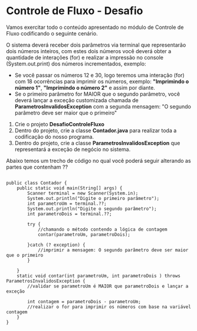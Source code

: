 # Controle de Fluxo - Desafio


Vamos exercitar todo o conteúdo apresentado no módulo de Controle de Fluxo codificando o seguinte cenário.

O sistema deverá receber dois parâmetros via terminal que representarão dois números inteiros, com estes dois números você deverá obter a quantidade de interações (for) e realizar a impressão no console (System.out.print) dos números incrementados, exemplo:

- Se você passar os números 12 e 30, logo teremos uma interação (for) com 18 ocorrências para imprimir os números, exemplo: **"Imprimindo o número 1"**, **"Imprimindo o número 2"** e assim por diante.
- Se o primeiro parâmetro for MAIOR que o segundo parâmetro, você deverá lançar a exceção customizada chamada de **ParametrosInvalidosException** com a segunda mensagem: "O segundo parâmetro deve ser maior que o primeiro"

1. Crie o projeto **DesafioControleFluxo**
2. Dentro do projeto, crie a classe **Contador.java** para realizar toda a codificação do nosso programa.
3. Dentro do projeto, crie a classe **ParametrosInvalidosException** que representará a exceção de negócio no sistema.

Abaixo temos um trecho de código no qual você poderá seguir alterando as partes que contenham ??

```

public class Contador {
	public static void main(String[] args) {
		Scanner terminal = new Scanner(System.in);
		System.out.println("Digite o primeiro parâmetro");
		int parametroUm = terminal.??;
		System.out.println("Digite o segundo parâmetro");
		int parametroDois = terminal.??;
		
		try {
			//chamando o método contendo a lógica de contagem
			contar(parametroUm, parametroDois);
		
		}catch (? exception) {
			//imprimir a mensagem: O segundo parâmetro deve ser maior que o primeiro
		}
		
	}
	static void contar(int parametroUm, int parametroDois ) throws ParametrosInvalidosException {
		//validar se parametroUm é MAIOR que parametroDois e lançar a exceção
		
		int contagem = parametroDois - parametroUm;
		//realizar o for para imprimir os números com base na variável contagem
	}
}

```